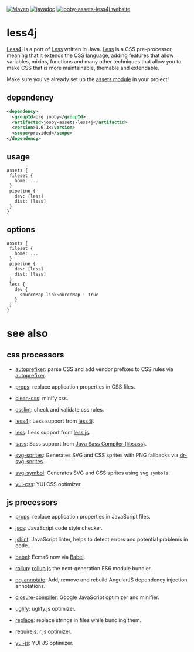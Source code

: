 [![Maven](https://img.shields.io/maven-metadata/v/http/central.maven.org/maven2/org/jooby/jooby-assets-less4j/maven-metadata.xml.svg)](http://mvnrepository.com/artifact/org.jooby/jooby-assets-less4j/1.6.3)
[![javadoc](https://javadoc.io/badge/org.jooby/jooby-assets-less4j.svg)](https://javadoc.io/doc/org.jooby/jooby-assets-less4j/1.6.3)
[![jooby-assets-less4j website](https://img.shields.io/badge/jooby-assets-less4j-brightgreen.svg)](http://jooby.org/doc/assets-less4j)
# less4j

<a href="https://github.com/SomMeri/less4j">Less4j</a> is a port of <a href="http://lesscss.org/">Less</a> written in Java. <a href="http://lesscss.org/">Less</a> is a CSS pre-processor, meaning that it extends the CSS language, adding features that allow variables, mixins, functions and many other techniques that allow you to make CSS that is more maintainable, themable and extendable.

Make sure you've already set up the [assets module](https://github.com/jooby-project/jooby/tree/master/jooby-assets) in your project!

## dependency

```xml
<dependency>
  <groupId>org.jooby</groupId>
  <artifactId>jooby-assets-less4j</artifactId>
  <version>1.6.3</version>
  <scope>provided</scope>
</dependency>
```

## usage

```
assets {
 fileset {
   home: ...
 }
 pipeline {
   dev: [less]
   dist: [less]
 }
}
```

## options

```
assets {
 fileset {
   home: ...
 }
 pipeline {
   dev: [less]
   dist: [less]
 }
 less {
   dev {
     sourceMap.linkSourceMap : true
   }
 }
}
```

# see also

## css processors

* [autoprefixer](https://github.com/jooby-project/jooby/tree/master/jooby-assets-autoprefixer): parse CSS and add vendor prefixes to CSS rules via [autoprefixer](https://github.com/postcss/autoprefixer).

* [props](https://github.com/jooby-project/jooby/tree/master/jooby-assets-props): replace application properties in CSS files.

* [clean-css](https://github.com/jooby-project/jooby/tree/master/jooby-assets-clean-css): minify css.

* [csslint](https://github.com/jooby-project/jooby/tree/master/jooby-assets-csslint): check and validate css rules.

* [less4j](https://github.com/jooby-project/jooby/tree/master/jooby-assets-less4j): Less support from [less4j](https://github.com/SomMeri/less4j).

* [less](https://github.com/jooby-project/jooby/tree/master/jooby-assets-less): Less support from [less.js](http://lesscss.org).

* [sass](https://github.com/jooby-project/jooby/tree/master/jooby-assets-sass): Sass support from <a href="https://github.com/bit3/jsass">Java Sass Compiler (libsass)</a>.

* [svg-sprites](https://github.com/jooby-project/jooby/tree/master/jooby-assets-svg-sprites): Generates SVG and CSS sprites with PNG fallbacks via [dr-svg-sprites](https://github.com/drdk/dr-svg-sprites).

* [svg-symbol](https://github.com/jooby-project/jooby/tree/master/jooby-assets-svg-symbol): Generates SVG and CSS sprites using svg `symbols`.

* [yui-css](https://github.com/jooby-project/jooby/tree/master/jooby-assets-yui-compressor): YUI CSS optimizer.

## js processors

* [props](https://github.com/jooby-project/jooby/tree/master/jooby-assets-props): replace application properties in JavaScript files.

* [jscs](https://github.com/jooby-project/jooby/tree/master/jooby-assets-jscs): JavaScript code style checker.

* [jshint](https://github.com/jooby-project/jooby/tree/master/jooby-assets-jshint): JavaScript linter, helps to detect errors and potential problems in code..

* [babel](https://github.com/jooby-project/jooby/tree/master/jooby-assets-babel): Ecma6 now via <a href="http://babeljs.io/">Babel</a>.

* [rollup](https://github.com/jooby-project/jooby/tree/master/jooby-assets-rollup): <a href="http://rollupjs.org/">rollup.js</a> the next-generation ES6 module bundler.

* [ng-annotate](https://github.com/jooby-project/jooby/tree/master/jooby-assets-ng-annotate): Add, remove and rebuild AngularJS dependency injection annotations.

* [closure-compiler](https://github.com/jooby-project/jooby/tree/master/jooby-assets-closure-compiler): Google JavaScript optimizer and minifier.

* [uglify](https://github.com/jooby-project/jooby/tree/master/jooby-assets-uglify): uglify.js optimizer.

* [replace](https://github.com/jooby-project/jooby/tree/master/jooby-assets-replace): replace strings in files while bundling them.

* [requirejs](https://github.com/jooby-project/jooby/tree/master/jooby-assets-requirejs): r.js optimizer.

* [yui-js](https://github.com/jooby-project/jooby/tree/master/jooby-assets-yui-compressor#yui-js): YUI JS optimizer.
